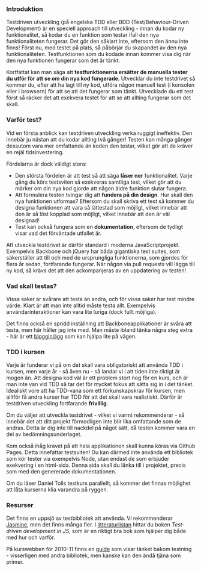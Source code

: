 ### Introduktion

Testdriven utveckling (på engelska TDD eller BDD (Test/Behaviour-Driven Development) är en speciell approach till utveckling - innan du kodar ny funktionalitet, så kodar du en funktion som testar ifall den nya funktionaliteten fungerar. Det gör den såklart inte, eftersom den ännu inte finns! Först nu, med testet på plats, så påbörjar du skapandet av den nya funktionaliteten. Testfunktionen som du kodade innan kommer visa dig när den nya funktionen fungerar som det är tänkt.

Kortfattat kan man säga att **testfunktionerna ersätter de manuella tester du utför för att se om din nya kod fungerade**. Utvecklar du inte testdrivet så kommer du, efter att ha lagt till ny kod, utföra någon manuell test (i konsolen eller i browsern) för att se att det fungerar som tänkt. Utvecklade du ett test först så räcker det att exekvera testet för att se att allting fungerar som det skall.

### Varför test?

Vid en första anblick kan testdriven utveckling verka ruggigt ineffektiv. Den innebär ju nästan att du kodar allting två gånger! Testen kan många gånger dessutom vara mer omfattande än koden den testar, vilket gör att de kräver en rejäl tidsinvestering.

Fördelarna är dock väldigt stora:

*    Den största fördelen är att test så att säga **låser ner** funktionalitet. Varje gång du körs testsviten så exekveras samtliga test, vilket gör att du märker om din nya kod gjorde att någon äldre funktion slutar fungera.
*    Att formulera testen tvingar dig att **fundera på din design**. Hur skall den nya funktionen utformas? Eftersom du skall skriva ett test så kommer du designa funktionen att vara så lättestad som möjligt, vilket innebär att den är så löst kopplad som möjligt, vilket innebär att den är väl designad!
*    Test kan också fungera som en **dokumentation**, eftersom de tydligt visar vad det förväntade utfallet är.

Att utveckla testdrivet är därför standard i moderna JavaScriptprojekt. Exempelvis Backbone och jQuery har båda gigantiska test suites, som säkerställer att till och med de ursprungliga funktionerna, som gjordes för flera år sedan, fortfarande fungerar. När någon via pull requests vill lägga till ny kod, så krävs det att den ackompanjeras av en uppdatering av testen!


### Vad skall testas?

Vissa saker är svårare att testa än andra, och för vissa saker har test mindre värde. Klart är att man inte alltid måste testa allt. Exempelvis användarinteraktioner kan vara lite luriga (dock fullt möjliga).

Det finns också en spridd inställning att Backboneapplikationer är svåra att testa, men här håller jag inte med. Man måste ibland tänka några steg extra - här är ett [blogginlägg][4] som kan hjälpa lite på vägen.


### TDD i kursen

Varje år funderar vi på om det skall vara obligatoriskt att använda TDD i kursen, men varje år - så även nu - så landar vi i att tiden inte riktigt är mogen än. Att designa kod väl är ett problem stort nog för en kurs, och är man inte van vid TDD så tar det för mycket fokus att sätta sig in i det tänket. Idealiskt vore att ha TDD-vana som ett förkunskapskrav för kursen, men alltför få andra kurser har TDD för att det skall vara realistiskt. Därför är testdriven utveckling fortfarande **frivillig**.

Om du väljer att utveckla testdrivet - vilket vi varmt rekommenderar - så innebär det att ditt projekt förmodligen inte blir lika omfattande som de andras. Detta är dig inte till nackdel på något sätt, då testen kommer vara en del av bedömningsunderlaget.

Kom också ihåg kravet på att hela applikationen skall kunna köras via Github Pages. Detta innefattar testsviten! Du kan därmed inte använda ett bibliotek som kör tester via exempelvis Node, utan endast de som erbjuder exekvering i en html-sida. Denna sida skall du länka till i projektet, precis som med den genererade dokumentationen.

Om du läser Daniel Tolls testkurs parallellt, så kommer det finnas möjlighet att låta kurserna klia varandra på ryggen.

### Resurser

Det finns en uppsjö av testbibliotek att använda. Vi rekommenderar [Jasmine][1], men det finns många fler. I [litteraturlistan][2] hittar du boken *Test-driven development in JS*, som är en riktigt bra bok som hjälper dig både med hur och varför.

På kurswebben för 2010-11 finns en [guide][5] som visar tänket bakom testning - visserligen med andra bibliotek, men kanske kan den ändå tjäna som primer.

[1]: http://tryjasmine.com/
[2]: https://coursepress.lnu.se/kurs/ria-utveckling-med-javascript/kurslitteratur/
[4]: http://blog.involver.com/2012/01/26/testing-backbone-js-best-practices-2/
[5]: http://voyager.lnu.se/tekinet/kurser/dtt/2DV407/index.php?sida=html%2Fresurser%2Fjspec
